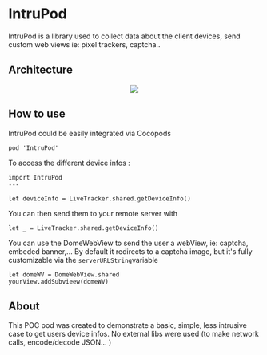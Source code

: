 # IntruPod
IntruPod is a library used to collect data about the client devices, send custom web views ie: pixel trackers, captcha..

## Architecture 
<p align="center"> 
  <img src="https://i.imgur.com/2tUo2xK.png">
</p>

## How to use 
IntruPod could be easily integrated via Cocopods 
```
pod 'IntruPod'
```
To access the different device infos :
```
import IntruPod
---

let deviceInfo = LiveTracker.shared.getDeviceInfo()
```
You can then send them to your remote server with 
```
let _ = LiveTracker.shared.getDeviceInfo()
```
You can use the DomeWebView to send the user a webView, ie: captcha, embeded banner,... 
By default it redirects to a captcha image, but it's fully customizable via the ``serverURLString``variable
```
let domeWV = DomeWebView.shared
yourView.addSubvieew(domeWV)
```

## About
This POC pod was created to demonstrate a basic, simple, less intrusive case to get users device infos. No external libs were used (to make network calls, encode/decode JSON... )

